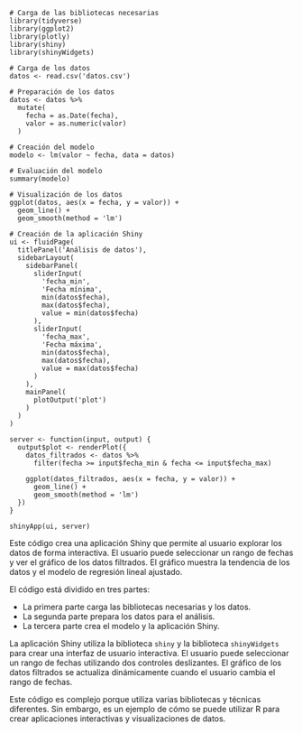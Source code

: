 ```
# Carga de las bibliotecas necesarias
library(tidyverse)
library(ggplot2)
library(plotly)
library(shiny)
library(shinyWidgets)

# Carga de los datos
datos <- read.csv('datos.csv')

# Preparación de los datos
datos <- datos %>%
  mutate(
    fecha = as.Date(fecha),
    valor = as.numeric(valor)
  )

# Creación del modelo
modelo <- lm(valor ~ fecha, data = datos)

# Evaluación del modelo
summary(modelo)

# Visualización de los datos
ggplot(datos, aes(x = fecha, y = valor)) +
  geom_line() +
  geom_smooth(method = 'lm')

# Creación de la aplicación Shiny
ui <- fluidPage(
  titlePanel('Análisis de datos'),
  sidebarLayout(
    sidebarPanel(
      sliderInput(
        'fecha_min',
        'Fecha mínima',
        min(datos$fecha),
        max(datos$fecha),
        value = min(datos$fecha)
      ),
      sliderInput(
        'fecha_max',
        'Fecha máxima',
        min(datos$fecha),
        max(datos$fecha),
        value = max(datos$fecha)
      )
    ),
    mainPanel(
      plotOutput('plot')
    )
  )
)

server <- function(input, output) {
  output$plot <- renderPlot({
    datos_filtrados <- datos %>%
      filter(fecha >= input$fecha_min & fecha <= input$fecha_max)
    
    ggplot(datos_filtrados, aes(x = fecha, y = valor)) +
      geom_line() +
      geom_smooth(method = 'lm')
  })
}

shinyApp(ui, server)
```

Este código crea una aplicación Shiny que permite al usuario explorar los datos de forma interactiva. El usuario puede seleccionar un rango de fechas y ver el gráfico de los datos filtrados. El gráfico muestra la tendencia de los datos y el modelo de regresión lineal ajustado.

El código está dividido en tres partes:

- La primera parte carga las bibliotecas necesarias y los datos.
- La segunda parte prepara los datos para el análisis.
- La tercera parte crea el modelo y la aplicación Shiny.

La aplicación Shiny utiliza la biblioteca `shiny` y la biblioteca `shinyWidgets` para crear una interfaz de usuario interactiva. El usuario puede seleccionar un rango de fechas utilizando dos controles deslizantes. El gráfico de los datos filtrados se actualiza dinámicamente cuando el usuario cambia el rango de fechas.

Este código es complejo porque utiliza varias bibliotecas y técnicas diferentes. Sin embargo, es un ejemplo de cómo se puede utilizar R para crear aplicaciones interactivas y visualizaciones de datos.